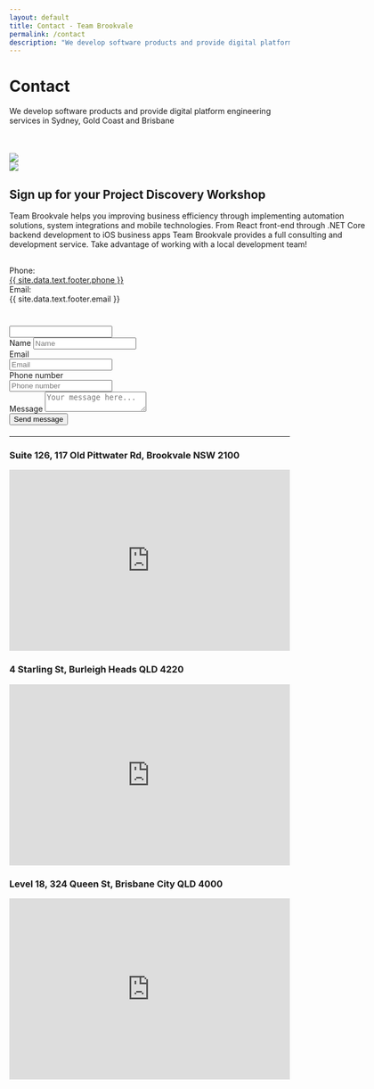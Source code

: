 ```yaml
---
layout: default
title: Contact - Team Brookvale
permalink: /contact
description: "We develop software products and provide digital platform engineering services in Sydney, Gold Coast and Brisbane"
---
```

<div class="contactpage">
    <div class="pagehero">
        <div class="inner flex sb">
            <div>
                <h1>Contact</h1>
                <p style="margin-bottom: 50px">We develop software products and provide digital platform engineering
                    services in Sydney, Gold Coast and Brisbane</p>
                <img src="/assets/images/arrowdown.png">
            </div>
            <div>
                <img class="pageheropic jumptop" src="/assets/images/xlifestyle-working-brookvale.webp">
            </div>
        </div>
    </div>
    <div class="inner flex sb">
        <div style="width: 659px">
            <h2>Sign up for your Project Discovery Workshop</h2>
            <div class="mid gray">
                Team Brookvale helps you improving business efficiency through implementing automation solutions,
                system integrations and mobile technologies. From React front-end through .NET Core backend development to 
                iOS business apps Team Brookvale provides a full consulting and development service.
                Take advantage of working with a local development team!
            </div>
            <div class="contact semibold" style="margin: 30px 0 40px 0">
                <div class="floleft" style="width: 150px">Phone:</div>
                <div class="bluetext"><a class="phone-number" href="tel:{{ site.data.text.footer.phone }}">{{
                        site.data.text.footer.phone }}</a></div>
                <div class="floleft" style="width: 150px">Email:</div>
                <div class="bluetext">{{ site.data.text.footer.email }}</div>
            </div>
            <div>
                <a href="https://www.linkedin.com/company/team-brookvale/" class="socialmedia tw"><i
                        class="fab fa-linkedin"></i></a>
                <a href="https://www.facebook.com/teambrookvale" class="socialmedia fb"><i
                        class="fab fa-facebook-f"></i></a>
                <a href="http://twitter.com/teambrookvale" class="socialmedia tw"><i class="fab fa-twitter"></i></a>
            </div>
        </div>
        <div style="width: 460px">
            <form id="contactForm" style="margin-bottom: 20px" onsubmit="sendEmail();return false">
                <input class="d-none" name="additional_field" type="text" />
                <div class="row">
                    <label>Name</label>
                    <input type="text" required name="name" placeholder="Name">
                </div>
                <div class="flex sb">
                    <div style="width: 48%">
                        <div class="row">
                            <label>Email</label>
                            <input type="email" required name="from_email" placeholder="Email">
                        </div>
                    </div>
                    <div style="width: 48%">
                        <div class="row">
                            <label>Phone number</label>
                            <input type="text" required name="phone" placeholder="Phone number">
                        </div>
                    </div>
                </div>
                <div class="row">
                    <label>Message</label>
                    <textarea name="message" required placeholder="Your message here..."></textarea>
                </div>
                <div class="row buttons">
                    <button id="submit-button" type="submit">Send message</button>
                </div>
            </form>
        </div>
    </div>
    <div class="container">
        <hr class="separator" />
    </div>
    <div class="inner map-container">
        <div>
            <h3>Suite 126, 117 Old Pittwater Rd, Brookvale NSW 2100</h3>
            <iframe
                src="https://www.google.com/maps/embed?pb=!1m18!1m12!1m3!1d3316.758445082223!2d151.26014485137583!3d-33.76690738058974!2m3!1f0!2f0!3f0!3m2!1i1024!2i768!4f13.1!3m3!1m2!1s0x6b12aa46876df29f%3A0x9fd196ca7df78eff!2s117+Old+Pittwater+Rd%2C+Brookvale+NSW+2100!5e0!3m2!1sen!2sau!4v1459312995857"
                width="100%" height="325" frameborder="0" style="border:0" allowfullscreen=""></iframe>
        </div>
        <div>
            <h3>
                4 Starling St, Burleigh Heads QLD 4220
            </h3>
            <iframe
                src="https://www.google.com/maps/embed?pb=!1m18!1m12!1m3!1d7039.6415879927845!2d153.4447066109643!3d-28.09100871235847!2m3!1f0!2f0!3f0!3m2!1i1024!2i768!4f13.1!3m3!1m2!1s0x6b91039f2e80665d%3A0x3af4e2ede95cdd05!2s4%20Starling%20St%2C%20Burleigh%20Heads%20QLD%204220%2C%20Australia!5e0!3m2!1sen!2sau!4v1556567349781"
                width="100%" height="325" frameborder="0" style="border:0" allowfullscreen=""></iframe>
        </div>
        <div>
            <h3>
                Level 18, 324 Queen St, Brisbane City QLD 4000
            </h3>
            <iframe
                src="https://www.google.com/maps/embed?pb=!1m18!1m12!1m3!1d3540.0823186066614!2d153.0265045150568!3d-27.466696482892164!2m3!1f0!2f0!3f0!3m2!1i1024!2i768!4f13.1!3m3!1m2!1s0x6b915a1d18eeea4b%3A0x487ca6e5997c2ce6!2s18%2F324%20Queen%20St%2C%20Brisbane%20City%20QLD%204000%2C%20Australia!5e0!3m2!1sen!2sau!4v1584329578522!5m2!1sen!2sau"
                width="100%" height="325" frameborder="0" style="border:0;" allowfullscreen=""></iframe>
        </div>
    </div>
</div>
<script type="text/javascript" src="https://cdn.jsdelivr.net/npm/emailjs-com@2.3.2/dist/email.min.js"></script>
<script type="text/javascript">
    (function () {
        emailjs.init("user_knG2BzWL3cFIviNKOkKF5");
    })();
</script>
<script type="text/javascript">
    function getIp(json) {
        window.ipAddress = json.ip;
    }

    function sendEmail(event) {
        var button = document.getElementById("submit-button");
        var service_id = 'service_n2jn6bm';
        var template_id = 'contact_form';
        var form = document.forms['contactForm'];
        var templateParams = {
            name: form["name"].value,
            from_email: form["from_email"].value,
            phone: form["phone"].value,
            message: form["message"].value,
            ip: window.ipAddress != null && window.ipAddress != undefined ? window.ipAddress : "N/A"
        };

        if (form["additional_field"].value != "") {
            return;
        }

        button.innerHTML = '<span><i class="fas fa-spinner fa-spin"></i> Sending...</span>';
        button.disabled = true;

        emailjs.send(service_id, template_id, templateParams)
            .then(function (response) {
                button.innerHTML = '<span><i class="fas fa-check"></i> Message sent!</span>';
            }, function (error) {
                button.disabled = false;
                button.innerHTML = 'Send message';
                alert("We are terribly sorry, but we have not been able to send your message. Please try again or contact us via email: sales@teambrookvale.com.au. Thank you!")
            });
    }  
</script>
<script type="text/javascript" src="https://api.ipify.org?format=jsonp&callback=getIp"></script>